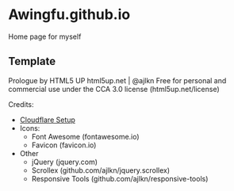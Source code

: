 # Awingfu.github.io

Home page for myself

## Template

Prologue by HTML5 UP
html5up.net | @ajlkn
Free for personal and commercial use under the CCA 3.0 license (html5up.net/license)

Credits:

- [Cloudflare Setup](https://blog.cloudflare.com/secure-and-fast-github-pages-with-cloudflare)
- Icons:
  - Font Awesome (fontawesome.io)
  - Favicon (favicon.io)
- Other
  - jQuery (jquery.com)
  - Scrollex (github.com/ajlkn/jquery.scrollex)
  - Responsive Tools (github.com/ajlkn/responsive-tools)
